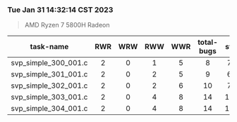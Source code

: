 ### Tue Jan 31 14:32:14 CST 2023
> AMD   Ryzen   7   5800H Radeon

| task-name | RWR | WRW | RWW | WWR | total-bugs| state | total time(ms) |
| :---: | :---: | :---: | :---: | :---: | :---: | :---: | :---: | 
| svp_simple_300_001.c | 2 | 0 | 1 | 5 | 8 | 723 | 165 |
| svp_simple_301_001.c | 2 | 0 | 2 | 5 | 9 | 602 | 154 |
| svp_simple_302_001.c | 2 | 0 | 2 | 6 | 10 | 753 | 169 |
| svp_simple_303_001.c | 2 | 0 | 4 | 8 | 14 | 1201 | 210 |
| svp_simple_304_001.c | 2 | 0 | 4 | 8 | 14 | 1203 | 211 |
